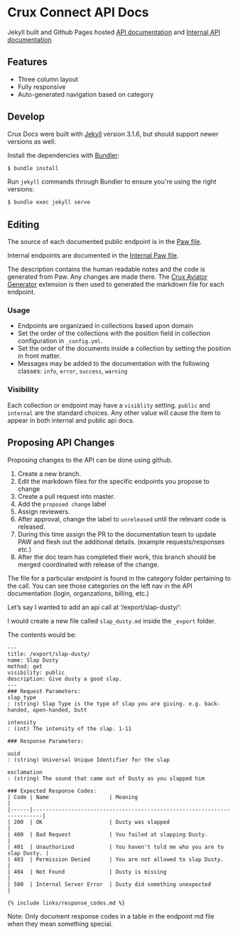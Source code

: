 # Crux Connect API Docs

Jekyll built and Github Pages hosted [API documentation](https://docs.cruxconnect.com)
and [Internal API documentation](https://docs.cruxconnect.com/internal/)

## Features

* Three column layout
* Fully responsive
* Auto-generated navigation based on category

## Develop
Crux Docs were built with [Jekyll](http://jekyllrb.com/) version 3.1.6, but should support newer versions as well.

Install the dependencies with [Bundler](http://bundler.io/):

~~~bash
$ bundle install
~~~

Run `jekyll` commands through Bundler to ensure you're using the right versions:

~~~bash
$ bundle exec jekyll serve
~~~

## Editing

The source of each documented public endpoint is in the [Paw file](/files/Crux-API-Project.paw).

Internal endpoints are documented in the [Internal Paw file](/files/Internal_Crux_API-Project.paw).

The description contains the human readable notes and the code is generated from Paw.
Any changes are made there.
The [Crux Aviator Generator](https://github.com/CruxConnect/paw-aviator-extension)
extension is then used to generated the markdown file for each endpoint.

### Usage

* Endpoints are organizaed in collections based upon domain
* Set the order of the collections with the position field in collection configuration in `_config.yml`.
* Set the order of the documents inside a collection by setting the position in front matter.
* Messages may be added to the documentation with the following classes: `info`, `error`, `success`, `warning`

### Visibility

Each collection or endpoint may have a `visiblity` setting.
`public` and `internal` are the standard choices.
Any other value will cause the item to appear in both internal and public api docs.

## Proposing API Changes

Proposing changes to the API can be done using github.

1. Create a new branch.
1. Edit the markdown files for the specific endpoints you propose to change
1. Create a pull request into master.
1. Add the `proposed change` label
1. Assign reviewers.
1. After approval, change the label to `unreleased` until the relevant code is released.
1. During this time assign the PR to the documentation team to update PAW and flesh out the additional details. (example requests/responses etc.)
1. After the doc team has completed their work, this branch should be merged coordinated with release of the change.

The file for a particular endpoint is found in the category folder pertaining to the call.
You can see those categories on the left nav in the API documentation (login, organzations, billing, etc.)

Let’s say I wanted to add an api call at ‘/export/slap-dusty/’:

I would create a new file called `slap_dusty.md` inside the `_export` folder.

The contents would be:
```
---
title: /export/slap-dusty/
name: Slap Dusty
method: get
visibility: public
description: Give dusty a good slap.
---
### Request Parameters:
slap_type
: (string) Slap Type is the type of slap you are giving. e.g. back-handed, open-handed, butt

intensity
: (int) The intensity of the slap. 1-11

### Response Parameters:

uuid
: (string) Universal Unique Identifier for the slap

exclamation
: (string) The sound that came out of Dusty as you slapped him

### Expected Response Codes:
| Code | Name                   | Meaning                                        |
|------|-------------------------------------------------------------------------|
| 200  | OK                     | Dusty was slapped                              |
| 400  | Bad Request            | You failed at slapping Dusty.                  |
| 401  | Unauthorized           | You haven't told me who you are to slap Dusty. |
| 403  | Permission Denied      | You are not allowed to slap Dusty.             |
| 404  | Not Found              | Dusty is missing                               |
| 500  | Internal Server Error  | Dusty did something unexpected                 |

{% include links/response_codes.md %}
```

Note: Only document response codes in a table in the endpoint md file when they mean something special.
